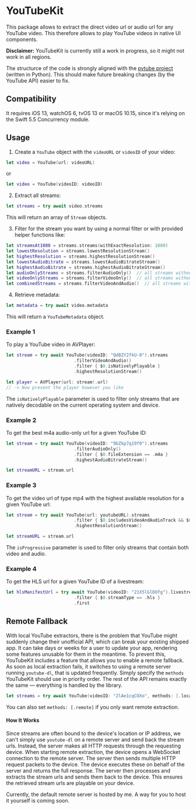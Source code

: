 # YouTubeKit

This package allows to extract the direct video url or audio url for any YouTube video. This therefore allows to play YouTube videos in native UI components.

**Disclaimer:** YouTubeKit is currently still a work in progress, so it might not work in all regions.

The structurce of the code is strongly aligned with the [pytube project](https://github.com/pytube/pytube) (written in Python). This should make future breaking changes (by the YouTube API) easier to fix.

## Compatibility
It requires iOS 13, watchOS 6, tvOS 13 or macOS 10.15, since it's relying on the Swift 5.5 Concurrency module.


## Usage

1. Create a `YouTube` object with the `videoURL` or `videoID` of your video:
```swift
let video = YouTube(url: videoURL)
```
or
```swift
let video = YouTube(videoID: videoID)
```


2. Extract all streams:
```swift
let streams = try await video.streams
```
This will return an array of `Stream` objects.


3. Filter for the stream you want by using a normal filter or with provided helper functions like:
```swift
let streamsAt1080 = streams.streams(withExactResolution: 1080)
let lowestResolution = streams.lowestResolutionStream()
let highestResolution = streams.highestResolutionStream()
let lowestAudioBitrate = streams.lowestAudioBitrateStream()
let highestAudioBitrate = streams.highestAudioBitrateStream()
let audioOnlyStreams = streams.filterAudioOnly()  // all streams without video track
let videoOnlyStreams = streams.filterVideoOnly()  // all streams without audio track
let combinedStreams = streams.filterVideoAndAudio()  // all streams with both video and audio track
```

4. Retrieve metadata:
```swift
let metadata = try await video.metadata
```
This will return a `YouTubeMetadata` object.



### Example 1
To play a YouTube video in AVPlayer:
```swift
let stream = try await YouTube(videoID: "QdBZY2fkU-0").streams
                          .filterVideoAndAudio()
                          .filter { $0.isNativelyPlayable }
                          .highestResolutionStream()

let player = AVPlayer(url: stream!.url)
// -> Now present the player however you like
```
The `isNativelyPlayable` parameter is used to filter only streams that are natively decodable on the current operating system and device.


### Example 2
To get the best m4a audio-only url for a given YouTube ID:
```swift
let stream = try await YouTube(videoID: "9bZkp7q19f0").streams
                          .filterAudioOnly()
                          .filter { $0.fileExtension == .m4a }
                          .highestAudioBitrateStream()

let streamURL = stream.url
```


### Example 3
To get the video url of type mp4 with the highest available resolution for a given YouTube url:
```swift
let stream = try await YouTube(url: youtubeURL).streams
                          .filter { $0.includesVideoAndAudioTrack && $0.fileExtension == .mp4 }
                          .highestResolutionStream()

let streamURL = stream.url                      
```
The `isProgressive` parameter is used to filter only streams that contain both video and audio.


### Example 4
To get the HLS url for a given YouTube ID of a livestream:
```swift
let hlsManifestUrl = try await YouTube(videoID: "21X5lGlDOfg").livestreams
                          .filter { $0.streamType == .hls }
                          .first
```


## Remote Fallback
With local YouTube extractors, there is the problem that YouTube might suddenly change their unofficial API, which can break your existing shipped app. It can take days or weeks for a user to update your app, rendering some features unusable for them in the meantime. To prevent this, YouTubeKit includes a feature that allows you to enable a remote fallback. As soon as local extraction fails, it switches to using a remote server running `youtube-dl`, that is updated frequently.
Simply specify the `methods` YouTubeKit should use in priority order. The rest of the API remains exactly the same — everything is handled by the library.
```swift
let streams = try await YouTube(videoID: "2lAe1cqCOXo", methods: [.local, .remote]).streams
```
You can also set `methods: [.remote]` if you only want remote extraction.

#### How It Works
Since streams are often bound to the device's location or IP address, we can't simply use `youtube-dl` on a remote server and send back the stream urls. Instead, the server makes all HTTP requests through the requesting device. When starting remote extraction, the device opens a WebSocket connection to the remote server. The server then sends multiple HTTP request packets to the device. The device executes these on behalf of the server and returns the full response. The server then processes and extracts the stream urls and sends them back to the device. This ensures the retrieved stream urls are playable on your device.

Currently, the default remote server is hosted by me. A way for you to host it yourself is coming soon.


